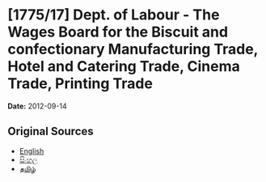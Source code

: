 # [1775/17] Dept. of Labour - The Wages Board for the Biscuit and confectionary Manufacturing Trade, Hotel and Catering Trade, Cinema Trade, Printing Trade

**Date:** 2012-09-14

## Original Sources

- [English](https://documents.gov.lk/view/extra-gazettes/2012/9/1775-17_E.pdf)
- [සිංහල](https://documents.gov.lk/view/extra-gazettes/2012/9/1775-17_S.pdf)
- [தமிழ்](https://documents.gov.lk/view/extra-gazettes/2012/9/1775-17_T.pdf)
